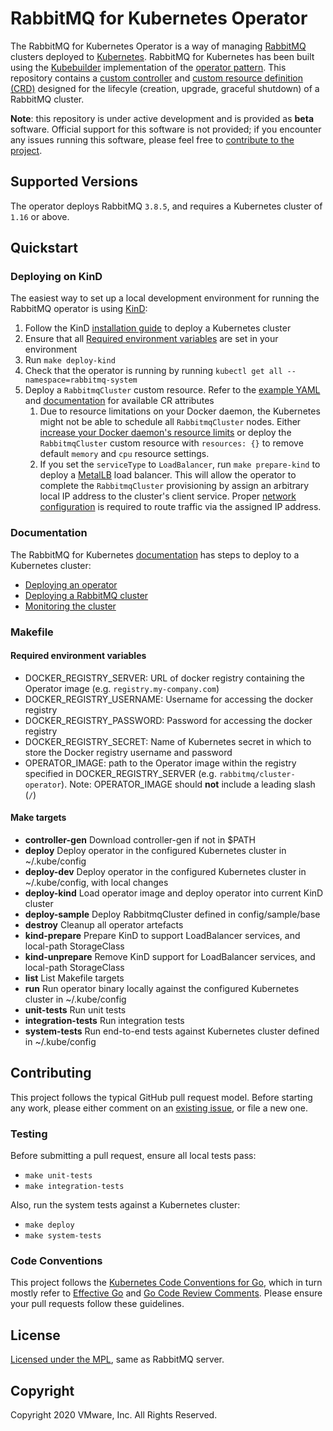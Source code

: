 # RabbitMQ for Kubernetes Operator

The RabbitMQ for Kubernetes Operator is a way of managing [RabbitMQ](https://www.rabbitmq.com/) clusters deployed to [Kubernetes](https://kubernetes.io/). RabbitMQ for Kubernetes has been built using the [Kubebuilder](https://github.com/kubernetes-sigs/kubebuilder) implementation of the [operator pattern](https://coreos.com/blog/introducing-operators.html). This repository contains a [custom controller](https://kubernetes.io/docs/concepts/extend-kubernetes/api-extension/custom-resources/#custom-controllers) and [custom resource definition (CRD)](https://kubernetes.io/docs/concepts/extend-kubernetes/api-extension/custom-resources/#customresourcedefinitions) designed for the lifecyle (creation, upgrade, graceful shutdown) of a RabbitMQ cluster.

**Note**: this repository is under active development and is provided as **beta** software. Official support for this software is not provided; if you encounter any issues running this software, please feel free to [contribute to the project](#contributing).

## Supported Versions

The operator deploys RabbitMQ `3.8.5`, and requires a Kubernetes cluster of `1.16` or above.

## Quickstart

### Deploying on KinD

The easiest way to set up a local development environment for running the RabbitMQ operator is using [KinD](https://kind.sigs.k8s.io/):

1. Follow the KinD [installation guide](https://kind.sigs.k8s.io/#installation-and-usage) to deploy a Kubernetes cluster
1. Ensure that all [Required environment variables](#required-environment-variables) are set in your environment
1. Run `make deploy-kind`
1. Check that the operator is running by running `kubectl get all --namespace=rabbitmq-system`
1. Deploy a `RabbitmqCluster` custom resource. Refer to the [example YAML](./cr-example.yaml) and [documentation](https://docs.pivotal.io/rabbitmq-kubernetes/0-7/using.html#configure) for available CR attributes
    1. Due to resource limitations on your Docker daemon, the Kubernetes might not be able to schedule all `RabbitmqCluster` nodes. Either [increase your Docker daemon's resource limits](https://docs.docker.com/docker-for-mac/#resources) or deploy the `RabbitmqCluster` custom resource with `resources: {}` to remove default `memory` and `cpu` resource settings.
    1. If you set the `serviceType` to `LoadBalancer`, run `make prepare-kind` to deploy a [MetalLB](https://metallb.universe.tf/) load balancer. This will allow the operator to complete the `RabbitmqCluster` provisioning by assign an arbitrary local IP address to the cluster's client service. Proper [network configuration](https://metallb.universe.tf/installation/network-addons/) is required to route traffic via the assigned IP address.

### Documentation

The RabbitMQ for Kubernetes [documentation](https://docs.pivotal.io/rabbitmq-kubernetes/0-7/index.html) has steps to deploy to a Kubernetes cluster:
- [Deploying an operator](https://docs.pivotal.io/rabbitmq-kubernetes/0-7/installing.html)
- [Deploying a RabbitMQ cluster](https://docs.pivotal.io/rabbitmq-kubernetes/0-7/using.html)
- [Monitoring the cluster](https://docs.pivotal.io/rabbitmq-kubernetes/0-7/monitoring.html)


### Makefile

#### Required environment variables

- DOCKER_REGISTRY_SERVER: URL of docker registry containing the Operator image (e.g. `registry.my-company.com`)
- DOCKER_REGISTRY_USERNAME: Username for accessing the docker registry
- DOCKER_REGISTRY_PASSWORD: Password for accessing the docker registry
- DOCKER_REGISTRY_SECRET: Name of Kubernetes secret in which to store the Docker registry username and password
- OPERATOR_IMAGE: path to the Operator image within the registry specified in DOCKER_REGISTRY_SERVER (e.g. `rabbitmq/cluster-operator`). Note: OPERATOR_IMAGE should **not** include a leading slash (`/`)

#### Make targets

- **controller-gen** Download controller-gen if not in $PATH
- **deploy** Deploy operator in the configured Kubernetes cluster in ~/.kube/config
- **deploy-dev** Deploy operator in the configured Kubernetes cluster in ~/.kube/config, with local changes
- **deploy-kind** Load operator image and deploy operator into current KinD cluster
- **deploy-sample** Deploy RabbitmqCluster defined in config/sample/base
- **destroy** Cleanup all operator artefacts
- **kind-prepare** Prepare KinD to support LoadBalancer services, and local-path StorageClass
- **kind-unprepare** Remove KinD support for LoadBalancer services, and local-path StorageClass
- **list** List Makefile targets
- **run** Run operator binary locally against the configured Kubernetes cluster in ~/.kube/config
- **unit-tests** Run unit tests
- **integration-tests** Run integration tests
- **system-tests** Run end-to-end tests against Kubernetes cluster defined in ~/.kube/config

## Contributing

This project follows the typical GitHub pull request model. Before starting any work, please either comment on an [existing issue](https://github.com/pivotal/rabbitmq-for-kubernetes/issues), or file a new one.

### Testing

Before submitting a pull request, ensure all local tests pass:
- `make unit-tests`
- `make integration-tests`

<!-- TODO: generalise deployment process: make DOCKER_REGISTRY_SECRET and DOCKER_REGISTRY_SERVER configurable -->
Also, run the system tests against a Kubernetes cluster:
- `make deploy`
- `make system-tests`

### Code Conventions

This project follows the [Kubernetes Code Conventions for Go](https://github.com/kubernetes/community/blob/master/contributors/guide/coding-conventions.md#code-conventions), which in turn mostly refer to [Effective Go](https://golang.org/doc/effective_go.html) and [Go Code Review Comments](https://github.com/golang/go/wiki/CodeReviewComments). Please ensure your pull requests follow these guidelines.

## License

[Licensed under the MPL](LICENSE.txt), same as RabbitMQ server.

## Copyright

Copyright 2020 VMware, Inc. All Rights Reserved.

